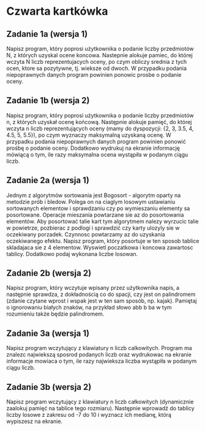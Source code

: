 # Czwarta kartkówka

## Zadanie 1a (wersja 1)
Napisz program, który poprosi użytkownika o podanie liczby przedmiotów N,
z których uzyskal ocene koncowa. Nastepnie alokuje pamiec, do której wczyta N liczb reprezentujacych oceny,
po czym obliczy srednia z tych ocen, ktore sa pozytywne, tj. wieksze od dwoch.
W przypadku podania niepoprawnych danych program powinien ponowic prosbe o podanie oceny.


## Zadanie 1b (wersja 2)
Napisz program, który poprosi użytkownika o podanie liczby przedmiotów n, z których uzyskał ocenę końcową.
Następnie alokuje pamięć, do której wczyta n liczb reprezentujących oceny (mamy do dyspozycji: {2, 3, 3.5, 4, 4.5, 5, 5.5}),
po czym wyznaczy maksymalną uzyskaną ocenę. W przypadku podania niepoprawnych danych program powinien ponowić prośbę
o podanie oceny. Dodatkowo wydrukuj na ekranie informację mówiącą o tym, ile razy maksymalna ocena wystąpiła
w podanym ciągu liczb.


## Zadanie 2a (wersja 1)
Jednym z algorytmów sortowania jest Bogosort - algorytm oparty na metodzie prób i bledow.
Polega on na ciaglym losowym ustawianiu sortowanych elementow i sprawdzaniu czy po wymieszaniu
elementy sa posortowane. Operacje mieszania powtarzane sie az do posortowania elementów.
Aby posortować talie kart tym algorytmem nalezy wyrzucic talie w powietrze, pozbierac z podlogi
i sprawdzić czy karty ulozyly sie w oczekiwany porzadek. Czynnosc powtarzamy az do uzyskania
oczekiwanego efektu. Napisz program, który posortuje w ten sposob tablice skladajaca sie z 4 elementow.
Wyswietl poczatkowa i koncowa zawartosc tablicy. Dodatkowo podaj wykonana liczbe losowan.


## Zadanie 2b (wersja 2)
Napisz program, który wczytuje wpisany przez użytkownika napis, a następnie sprawdza, z dokładnością co do spacji,
czy jest on palindromem (zdanie czytane wprost i wspak jest w ten sam sposób, np. kajak). Pamiętaj o ignorowaniu białych znaków,
na przykład słowo abb b ba w tym rozumieniu także będzie palindromem.


## Zadanie 3a (wersja 1)
Napisz program wczytujący z klawiatury n liczb calkowitych.
Program ma znalezc najwiekszą sposrod podanych liczb oraz wydrukowac na ekranie
informacje mowiaca o tym, ile razy najwieksza liczba wystąpiła w podanym ciągu liczb.


## Zadanie 3b (wersja 2)
Napisz program wczytujący z klawiatury n liczb całkowitych (dynamicznie zaalokuj pamięć na tablice tego rozmiaru).
Następnie wprowadź do tablicy liczby losowe z zakresu od -7 do 10 i wyznacz ich medianę, którą wypiszesz na ekranie.